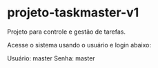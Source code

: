 # projeto-taskmaster-v1
 Projeto para controle e gestão de tarefas.

Acesse o sistema usando o usuário e login abaixo:

Usuário: master
Senha: master